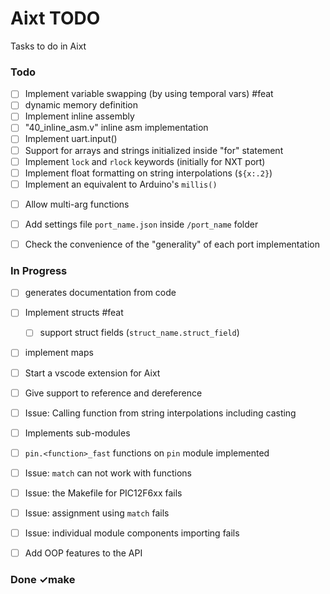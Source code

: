 # Aixt TODO

Tasks to do in Aixt


### Todo

- [ ] Implement variable swapping (by using temporal vars) #feat
- [ ] dynamic memory definition
- [ ] Implement inline assembly
- [ ] "40_inline_asm.v" inline asm implementation
- [ ] Implement uart.input()
- [ ] Support for arrays and strings initialized inside "for" statement
- [ ] Implement `lock` and `rlock` keywords (initially for NXT port)
- [ ] Implement float formatting on string interpolations (`${x:.2}`)
- [ ] Implement an equivalent to Arduino's `millis()`
<!-- - [ ] Implement CH32V and CH5xx families on Arduino through PlatformIO -->
<!-- - [ ] Add a configuration file inside each project folder in order to make it easy to integrate Aixt to and IDE like PlatformIO -->
- [ ] Allow multi-arg functions
- [ ] Add settings file `port_name.json` inside `/port_name` folder
- [ ] Check the convenience of the "generality" of each port implementation


### In Progress

- [ ] generates documentation from code
- [ ] Implement structs #feat
    - [ ] support struct fields (`struct_name.struct_field`)
- [ ] implement maps
- [ ] Start a vscode extension for Aixt
- [ ] Give support to reference and dereference
- [ ] Issue: Calling function from string interpolations including casting
- [ ] Implements sub-modules
- [ ] `pin.<function>_fast` functions on `pin` module implemented
- [ ] Issue: `match` can not work with functions
- [ ] Issue: the Makefile for PIC12F6xx fails
- [ ] Issue: assignment using `match` fails
- [ ] Issue: individual module components importing fails
- [ ] Add OOP features to the API


### Done ✓make


